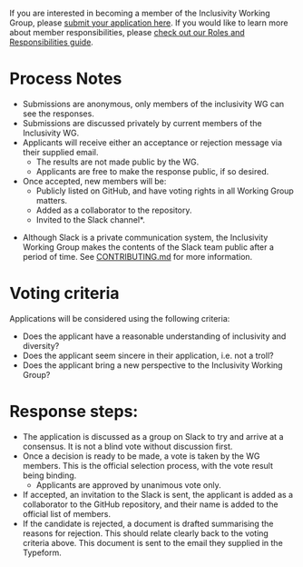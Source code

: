 If you are interested in becoming a member of the Inclusivity Working Group, please [submit your application here](https://nebrius.typeform.com/to/dsvEs5). If you would like to learn more about member responsibilities, please [check out our Roles and Responsibilities guide](https://github.com/nodejs/inclusivity/blob/master/docs/POLICY_ROLES_RESPONSIBILITIES.md).

# Process Notes

- Submissions are anonymous, only members of the inclusivity WG can see the responses.
- Submissions are discussed privately by current members of the Inclusivity WG.
- Applicants will receive either an acceptance or rejection message via their supplied email.
    - The results are not made public by the WG.
    - Applicants are free to make the response public, if so desired.
- Once accepted, new members will be:
    - Publicly listed on GitHub, and have voting rights in all Working Group matters.
    - Added as a collaborator to the repository.
    - Invited to the Slack channel*.

* Although Slack is a private communication system, the Inclusivity Working Group makes the contents of the Slack team public after a period of time. See [CONTRIBUTING.md](CONTRIBUTING.md) for more information.

# Voting criteria

Applications will be considered using the following criteria:

- Does the applicant have a reasonable understanding of inclusivity and diversity?
- Does the applicant seem sincere in their application, i.e. not a troll?
- Does the applicant bring a new perspective to the Inclusivity Working Group?

# Response steps:

- The application is discussed as a group on Slack to try and arrive at a consensus. It is not a blind vote without discussion first.
- Once a decision is ready to be made, a vote is taken by the WG members. This is the official selection process, with the vote result being binding.
    - Applicants are approved by unanimous vote only.
- If accepted, an invitation to the Slack is sent, the applicant is added as a collaborator to the GitHub repository, and their name is added to the official list of members.
- If the candidate is rejected, a document is drafted summarising the reasons for rejection. This should relate clearly back to the voting criteria above. This document is sent to the email they supplied in the Typeform.
